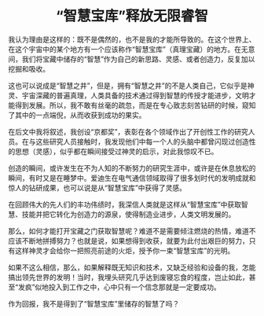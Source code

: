 <h1 align=center>“智慧宝库”释放无限睿智</h1>

我认为理由是这样的：既不是偶然的，也不是我的才能所导致的。在这个世界上、在这个宇宙中的某个地方有一个应该称作“智慧宝库”（真理宝藏）的地方。在无意间，我们将宝藏中储存的“智慧”作为自己的新思路、灵感、或者创造力，反复加以挖掘和吸收。

这也可以说成是“智慧之井”，但是，拥有“智慧之井”的不是人类自己，它似乎是神灵、宇宙深藏的普遍真理，人类具备的技术通过得到智慧的传授才能进步，文明才能得到发展。所以，我不敢有丝毫的疏忽，而是在专心致志刻苦钻研的时候，窥知了其中的一点端倪，从而收获到成功的果实。

在后文中我将叙述，我创设“京都奖”，表彰在各个领域作出了开创性工作的研究人员。在与这些研究人员接触时，我发现他们中每一个人的头脑中都曾闪现过创造性的思想（灵感），似乎都在瞬间接受过神灵的启示，对此我惊叹不已。

创造的瞬间，或许发生在不为人知的不断努力的研究生涯中，或许是在休息放松的瞬间，有时又是在睡梦中。爱迪生在电气通信领域取得了很多划时代的发明成就和惊人的钻研成果，也可以说是从“智慧宝库”中获得了灵感。

在回顾伟大的先人们的丰功伟绩时，我深信人类就是这样从“智慧宝库”中获取智慧、技能并把它转化为创造力的源泉，使得制造业进步，人类文明发展的。

那么，如何才能打开宝藏之门获取智慧呢？难道不是需要倾注燃烧的热情，难道不应该不断地拼搏努力？也就是说，如果想得到收获，就要为此付出艰巨的努力，只有这样神灵才会给你一把照亮前途的火炬，授予你一束“智慧宝库”的光明。

如果不这么相信，那么，如果解释既无知识和技术，又缺乏经验和设备的我，怎能搞出领先世界的发明！当时，我埋头研究几乎达到废寝忘食的程度，岂止如此，甚至“发疯”似地投入到工作之中，心中只有一个信念那就是一定要成功。

作为回报，我不是得到了“智慧宝库”里储存的智慧了吗？


